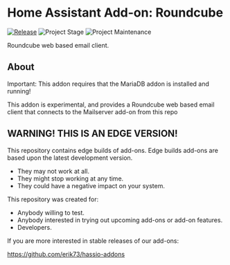 # Home Assistant Add-on: Roundcube

[![Release][release-shield]][release] ![Project Stage][project-stage-shield] ![Project Maintenance][maintenance-shield]

Roundcube web based email client.

## About

Important: This addon requires that the MariaDB addon is installed and running!

This addon is experimental, and provides a Roundcube web based email client
that connects to the Mailserver add-on from this repo

## WARNING! THIS IS AN EDGE VERSION!

This repository contains edge builds of add-ons.
Edge builds add-ons are based upon the latest development version.

- They may not work at all.
- They might stop working at any time.
- They could have a negative impact on your system.

This repository was created for:

- Anybody willing to test.
- Anybody interested in trying out upcoming add-ons or add-on features.
- Developers.

If you are more interested in stable releases of our add-ons:

<https://github.com/erik73/hassio-addons>

[maintenance-shield]: https://img.shields.io/maintenance/yes/2025.svg
[project-stage-shield]: https://img.shields.io/badge/project%20stage-experimental-yellow.svg
[release-shield]: https://img.shields.io/badge/version-751915a-blue.svg
[release]: https://github.com/erik73/addon-roundcube/tree/751915a